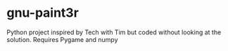 # gnu-paint3r

Python project inspired by Tech with Tim but coded without looking at the solution.
Requires Pygame and numpy
